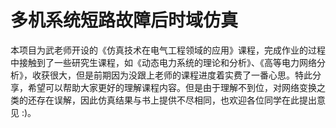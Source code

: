 # 多机系统短路故障后时域仿真



本项目为武老师开设的《仿真技术在电气工程领域的应用》课程，完成作业的过程中接触到了一些研究生课程，如《动态电力系统的理论和分析》、《高等电力网络分析》，收获很大，但是前期因为没跟上老师的课程进度着实费了一番心思。特此分享，希望可以帮助大家更好的理解课程内容。但是由于理解不到位，对网络变换之类的还存在误解，因此仿真结果与书上提供不尽相同，也欢迎各位同学在此提出意见 :)。

